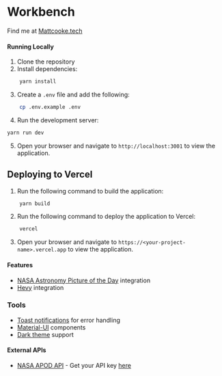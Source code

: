 # Workbench

Find me at [Mattcooke.tech](https://mattcooke.tech)

#### Running Locally

1. Clone the repository
2. Install dependencies:

```bash
    yarn install
```

3. Create a `.env` file and add the following:

```bash
    cp .env.example .env
```

4. Run the development server:

```bash
yarn run dev
```

5. Open your browser and navigate to `http://localhost:3001` to view the application.

## Deploying to Vercel

1. Run the following command to build the application:

```bash
    yarn build
```

2. Run the following command to deploy the application to Vercel:

```bash
    vercel
```

3. Open your browser and navigate to `https://<your-project-name>.vercel.app` to view the application.

#### Features

- [NASA Astronomy Picture of the Day](https://apod.nasa.gov/apod/astropix.html) integration
- [Hevy](https://api.hevyapp.com/docs/) integration

### Tools

- [Toast notifications](https://mui.com/components/snackbar/) for error handling
- [Material-UI](https://mui.com/) components
- [Dark theme](https://mui.com/customization/palette/) support

#### External APIs

- [NASA APOD API](https://api.nasa.gov/) - Get your API key [here](https://api.nasa.gov/)
